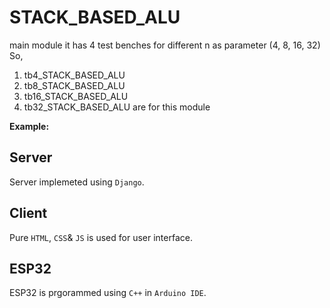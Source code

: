 
# STACK_BASED_ALU 

main module it has 4 test benches for different n as parameter (4, 8, 16, 32) 
So,
1)	tb4_STACK_BASED_ALU
2)	tb8_STACK_BASED_ALU
3)	tb16_STACK_BASED_ALU
4)	tb32_STACK_BASED_ALU
are for this module


**Example:**

## Server
Server implemeted using `Django`.

## Client
Pure `HTML`, `CSS`& `JS` is used for user interface.

## ESP32
ESP32 is prgorammed using `C++` in `Arduino IDE`. 
